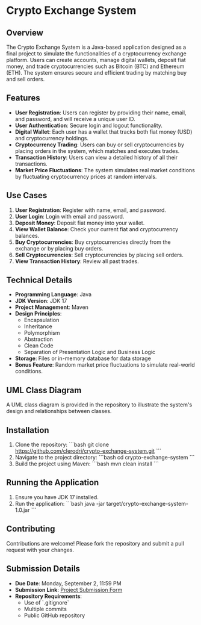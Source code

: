 
# Crypto Exchange System

## Overview

The Crypto Exchange System is a Java-based application designed as a final project to simulate the functionalities of a cryptocurrency exchange platform. Users can create accounts, manage digital wallets, deposit fiat money, and trade cryptocurrencies such as Bitcoin (BTC) and Ethereum (ETH). The system ensures secure and efficient trading by matching buy and sell orders.

## Features

- **User Registration**: Users can register by providing their name, email, and password, and will receive a unique user ID.
- **User Authentication**: Secure login and logout functionality.
- **Digital Wallet**: Each user has a wallet that tracks both fiat money (USD) and cryptocurrency holdings.
- **Cryptocurrency Trading**: Users can buy or sell cryptocurrencies by placing orders in the system, which matches and executes trades.
- **Transaction History**: Users can view a detailed history of all their transactions.
- **Market Price Fluctuations**: The system simulates real market conditions by fluctuating cryptocurrency prices at random intervals.

## Use Cases

1. **User Registration**: Register with name, email, and password.
2. **User Login**: Login with email and password.
3. **Deposit Money**: Deposit fiat money into your wallet.
4. **View Wallet Balance**: Check your current fiat and cryptocurrency balances.
5. **Buy Cryptocurrencies**: Buy cryptocurrencies directly from the exchange or by placing buy orders.
6. **Sell Cryptocurrencies**: Sell cryptocurrencies by placing sell orders.
7. **View Transaction History**: Review all past trades.

## Technical Details

- **Programming Language**: Java
- **JDK Version**: JDK 17
- **Project Management**: Maven
- **Design Principles**:
  - Encapsulation
  - Inheritance
  - Polymorphism
  - Abstraction
  - Clean Code
  - Separation of Presentation Logic and Business Logic
- **Storage**: Files or in-memory database for data storage
- **Bonus Feature**: Random market price fluctuations to simulate real-world conditions.

## UML Class Diagram

A UML class diagram is provided in the repository to illustrate the system's design and relationships between classes.

## Installation

1. Clone the repository:
   \`\`\`bash
   git clone https://github.com/clerodri/crypto-exchange-system.git
   \`\`\`
2. Navigate to the project directory:
   \`\`\`bash
   cd crypto-exchange-system
   \`\`\`
3. Build the project using Maven:
   \`\`\`bash
   mvn clean install
   \`\`\`

## Running the Application

1. Ensure you have JDK 17 installed.
2. Run the application:
   \`\`\`bash
   java -jar target/crypto-exchange-system-1.0.jar
   \`\`\`

## Contributing

Contributions are welcome! Please fork the repository and submit a pull request with your changes.



## Submission Details

- **Due Date**: Monday, September 2, 11:59 PM
- **Submission Link**: [Project Submission Form](https://forms.office.com/r/rtTeFizVsn)
- **Repository Requirements**:
  - Use of \`.gitignore\`
  - Multiple commits
  - Public GitHub repository
